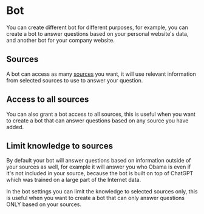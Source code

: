 # Bot

You can create different bot for different purposes, for example, you can create a bot to answer questions based on your personal website's data, and another bot for your company website.


## Sources

A bot can access as many [sources](./source.md) you want, it will use relevant information from selected sources to use to answer your question.

## Access to all sources

You can also grant a bot access to all sources, this is useful when you want to create a bot that can answer questions based on any source you have added.

## Limit knowledge to sources

By default your bot will answer questions based on information outside of your sources as well, for example it will answer you who Obama is even if it's not included in your source, because the bot is built on top of ChatGPT which was trained on a large part of the Internet data.

In the bot settings you can limit the knowledge to selected sources only, this is useful when you want to create a bot that can only answer questions ONLY based on your sources.